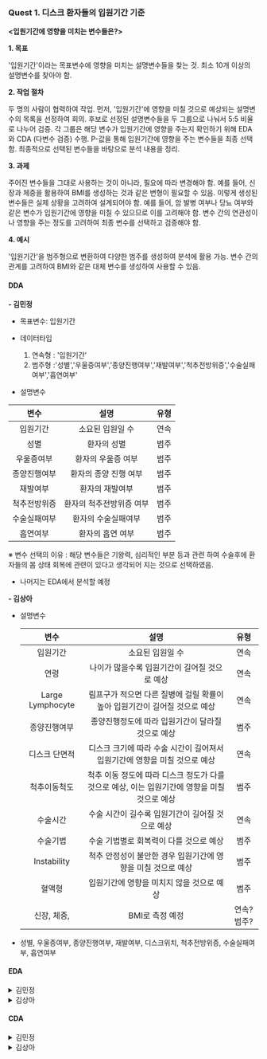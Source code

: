 ### Quest 1. 디스크 환자들의 입원기간 기준

**<입원기간에 영향을 미치는 변수들은?>**

**1. 목표**

'입원기간'이라는 목표변수에 영향을 미치는 설명변수들을 찾는 것.
최소 10개 이상의 설명변수를 찾아야 함.

**2. 작업 절차**

두 명의 사람이 협력하여 작업.
먼저, '입원기간'에 영향을 미칠 것으로 예상되는 설명변수의 목록을 선정하여 회의.
후보로 선정된 설명변수들을 두 그룹으로 나눠서 5:5 비율로 나누어 검증.
각 그룹은 해당 변수가 입원기간에 영향을 주는지 확인하기 위해 EDA와 CDA (다변수 검증) 수행.
P-값을 통해 입원기간에 영향을 주는 변수들을 최종 선택함.
최종적으로 선택된 변수들을 바탕으로 분석 내용을 정리.

**3. 과제**

주어진 변수들을 그대로 사용하는 것이 아니라, 필요에 따라 변경해야 함.
예를 들어, 신장과 체중을 활용하여 BMI를 생성하는 것과 같은 변형이 필요할 수 있음.
이렇게 생성된 변수들은 실제 상황을 고려하여 설계되어야 함.
예를 들어, 암 발병 여부나 당뇨 여부와 같은 변수가 입원기간에 영향을 미칠 수 있으므로 이를 고려해야 함.
변수 간의 연관성이나 영향을 주는 정도를 고려하여 최종 변수를 선택하고 검증해야 함.

**4. 예시**

'입원기간'을 범주형으로 변환하여 다양한 범주를 생성하여 분석에 활용 가능.
변수 간의 관계를 고려하여 BMI와 같은 대체 변수를 생성하여 사용할 수 있음.


#### DDA 



**- 김민정**

- 목표변수: 입원기간
- 데이터타입
    1. 연속형 : '입원기간'
    2. 범주형 :'성별','우울증여부','종양진행여부','재발여부','척추전방위증','수술실패여부','흡연여부'

- 설명변수

 | 변수 | 설명 | 유형 |
 | :--: | :--: | :--: |
 | 입원기간 | 소요된 입원일 수 | 연속 |
 | 성별 | 환자의 성별 | 범주 |
 | 우울증여부 | 환자의 우울증 여부 | 범주 |
 | 종양진행여부 | 환자의 종양 진행 여부 | 범주 |
 | 재발여부 | 환자의 재발여부 | 범주 |
 | 척추전방위증 | 환자의 척추전방위증 여부 | 범주 |
 | 수술실패여부 | 환자의 수술실패여부 | 범주 |
 | 흡연여부 | 환자의 흡연 여부  | 범주 |

 ※ 변수 선택의 이유 : 해당 변수들은 기왕력, 심리적인 부분 등과 관련 하여 수술후에 환자들의 몸 상태 회복에 관련이 있다고 생각되어 지는 것으로 선택하였음.

    
- 나머지는 EDA에서 분석할 예정 


**- 김상아** 

- 설명변수


    | 변수 | 설명 | 유형 |
    | :--: | :--: | :--: |
    | 입원기간 | 소요된 입원일 수 | 연속 |
    | 연령 | 나이가 많을수록 입원기간이 길어질 것으로 예상 | 연속 |
    | Large Lymphocyte | 림프구가 적으면 다른 질병에 걸릴 확률이 높아 입원기간이 길어질 것으로 예상 | 연속 |
    | 종양진행여부 | 종양진행정도에 따라 입원기간이 달라질 것으로 예상 | 범주 |
    | 디스크 단면적 | 디스크 크기에 따라 수술 시간이 길어져서 입원기간에 영향을 미칠 것으로 예상 | 연속 |
    | 척추이동척도 | 척추 이동 정도에 따라 디스크 정도가 다를 것으로 예상, 이는 입원기간에 영향을 미칠 것으로 예상 | 범주 |
    | 수술시간 | 수술 시간이 길수록 입원기간이 길어질 것으로 예상 | 연속 |
    | 수술기법 | 수술 기법별로 회복력이 다를 것으로 예상 | 범주 |
    | Instability | 척추 안정성이 불안한 경우 입원기간에 영향을 미칠 것으로 예상 | 범주 |
    | 혈액형 | 입원기간에 영향을 미치지 않을 것으로 예상 | 범주 |
    | 신장, 체중,  | BMI로 측정 예정 | 연속?범주? |
+ 성별, 우울증여부, 종양진행여부, 재발여부, 디스크위치, 척추전방위증, 수술실패여부, 흡연여부 



#### EDA 

<details>

<summary> 김민정 </summary>

#### 상관관계  확인 필요 (스토리)
- 목표변수 : '입원기간'
- 설명변수: 
    - '성별'     : 남성보다 여성의 입원기간이 조금 늘어나는 것으로 확인됨
    - '우울증여부'     : - 우울증이 없는 환자의 입원기간이 더 긴 것으로 봐서 우울증과 입원기관의 상관관계가 없어보임. 
    - '종양진행여부': 0(종양없음)에 비해 1(종양있음) 가까울 수록 입원기간이 길어진 것을 확인함.  
    - '재발여부'     : 0>1에 비해 입원기간이 길어진 것으로 확인 되었음. 
    - '디스크위치' : 디스크위치가 12에 있을수록 입원기간이 길어진 것을 확인할 수 있음. 
    - '척추전방위증'     : 1에 가까울수록 입원기간이 길어진 것을 확인할 수 잇음 . 
    - '수술실패여부'     : 1에 가까울수록 입원기간이 상대적으로 길어진 것을 확인함. 
    - '흡연여부'   : 1에 가까울수록 입원기간이 길어진 것을 확인함.  (확증 데이터 분석) 
    - ※ 구체적인 통계적수치 및  증명은 CDA에서  보여줄 예정 .


 | 변수 | 상관관계분석 |
 | :--: | :--: |
 | 성별 | 남성보다 여성의 입원기간이 조금 늘어나는 것으로 확인됨 | 
 | 우울증여부 | 우울증이 없는 환자의 입원기간이 더 긴 것으로 봐서 우울증과 입원기관의 상관관계가 없어보임.  | 
 | 종양진행여부 | 0(종양없음)에 비해 1(종양있음) 가까울 수록 입원기간이 길어진 것을 확인함.  | 
 | 재발여부 |  0>1에 비해 입원기간이 길어진 것으로 확인 되었음. | 
 | 디스크위치 |  디스크위치가 12에 있을수록 입원기간이 길어진 것을 확인할 수 있음.  | 
 | 척추전방위증 | 1에 가까울수록 입원기간이 길어진 것을 확인할 수 잇음 .  | 
 | 수술실패여부 | 1에 가까울수록 입원기간이 상대적으로 길어진 것을 확인함. | 
 | 흡연여부 | 1에 가까울수록 입원기간이 길어진 것을 확인함.  (확증 데이터 분석)   | 



</details>

<details>

<summary> 김상아 </summary>


#### 연령-입원기간
- 연속-연속? scatter??
- 연령은 입원기간에 영향을 미치지 않는 것으로 보여짐. 
    - 입원기간 4주 이하에서 50대가 많이 입원하는것으로 보여짐
    - 입원기간 4주 초과에서 오히려 30대, 60대 많이 입원하는 것으로 보여짐 (직업 or 생활환경에 영향을 많이 받았을거같은..)


#### Large Lymphocyte-입원기간
- 연속-연속?
- 림프구 수와 입원기간은 연관성이 보이지 않음. 
        - 림프수 중앙값 이상만 filter해도 입원기간과는 무관해보임. 
#### 종양진행여부-입원기간
- 범주-연속
- 종양 진행이 없을때보다 있을 때 입원기간이 조금 늘어나는 것으로 보이나 이의 값의 variation이 크므로 검증이 필수


</details>

#### CDA


<details>

correlation coefficient(상관관계) : -1 ~ 1 사이 (0에 가까우면 관계없음, -1에 가까우면 반비례, 1에 가까우면 비례(기준:p-value 0.05) 대립가설 참)

<summary> 김민정 </summary>


 | 변수 | 상관관계분석 |
 | :--: | :--: |
 | 성별 | 성별여부에 따라 입원기간이 달라진다. (pvalue=0.020078985134036376) | 
 | 우울증여부 | 우울증여부에 따라 입원기간이 달라진다.(pvalue=0.43010996030030846)  | 
 | 종양진행여부 | 종양진행여부에 따라 입원기간이 달라지지 않는다(pvalue=0.7828236862614054) | 
 | 재발여부 | 재발여부에 따라 입원기간이 달라지지 않는다.(pvalue=0.8191972544259549) | 
 | 디스크위치 |  디디스크위치에 따라 입원기간이 달라지지 않는다.(pvalue= 0.8337244482483455)  | 
 | 척추전방위증 | 척추전방위증에 따라 입원기간이 달라진다. (pvalue= 0.3433432535716532)  | 
 | 수술실패여부 | 수술실패여부에 따라 입원기간이 달라지지 않는다.(pvalue=0.8150274407287285) | 
 | 흡연여부 | 흡연여부에 따라 입원기간이 달라지지 않는다. (pvalue=0.8150274407287285) (확증 데이터 분석)   | 



</details>



<details>

<summary> 김상아 </summary>



**- 입원기간(목표 변수) 정규성 검정**

| 항목 | 검증 | p-value | 결과 |
| --- | --- | --- | --- |
| 입원기간 | Shapiro | 0.0034 | 비정규 데이터|

- 요인과 입원기간의 검증

**입원기간**

| 항목 | 검증 | p-value | 결과 |
| --- | --- | --- | --- |
| 수술기간-수술시간 | Ranksums | 0.00024 | 수술기법-수술시간의 영향이 있으며 입원기간과도 유의미한 관계 검증|
| 척추이동척도 | Kruskal | 0.0093 | 척추이동척도에 따라 입원기간은 유의미한 변화가 있음 |

**4주 이하 입원기간**

| 항목 | 검증 | p-value | 결과 |
| --- | --- | --- | --- |
| 연령  | spearmanr | 0.0034 | 연령은 4주 이하 입원기간과 유의미한 관계임|
| Large Lymphocyte  | spearmanr | 0.1085 | 4주 이하 관계 없음. |
| 종양진행여부  | Ranksums | 0.1971 | 4주 이하 관계 없음. |
| 디스크 단면적  | spearmanr | 0.1313 | 4주 이하 관계 없음. |
| Instability  | Ranksums | 0.2789 | 4주 이하 관계 없음. |
| 혈액형  | Kruskal | 0.069 | 4주 이하 관계 없음. |
|  BMI  | Kruskal | 0.1825 | 4주 이하 관계 없음. |

**4주 초과 입원기간**

| 항목 | 검증 | p-value | 결과 |
| --- | --- | --- | --- |
| 연령  | spearmanr | 0.2836 | 4주 초과에선 관계 없음. |
| Large Lymphocyte  | spearmanr | 0.2836 | 4주 초과에선 관계 없음. |
| 종양진행여부  | Ranksums | 0.2405 | 4주 초과 관계 없음. |
| 디스크 단면적  | spearmanr | 0.1313 | 4주 초과 관계 없음. |
| 혈액형  | Kruskal | 0.2787 | 4주 초과 관계 없음. |
|  BMI  | Kruskal | 0.3001 | 4주 초과 관계 없음. |


</details>



</details>


